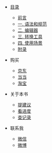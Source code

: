 - [目录](前言.md)
  - [前言](前言.md)
  - [一. 语法和规范](前言.md)
  - [二. 编辑器](前言.md)
  - [三. 转换工具](前言.md)
  - [四. 使用场景](前言.md)
  - [附录](附录.md)
- 购买
  - [京东](https://item.jd.com/12669274.html?extension_id=eyJhZCI6IiIsImNoIjoiIiwic2hvcCI6IiIsInNrdSI6IiIsInRzIjoiIiwidW5pcWlkIjoie1wiY2xpY2tfaWRcIjpcImYyODE1MjZmLTNiZDMtNDMxYy04YmYyLTIzOGM1MDRmYWU0MVwiLFwicG9zX2lkXCI6XCIxNTBcIixcInNpZFwiOlwiN2ZiOGMyZTMtYTliYS00Y2RjLThiYjUtZjRhOGM1YTRhODQzXCIsXCJza3VfaWRcIjpcIjEyNjY5Mjc0XCJ9In0=&jd_pop=f281526f-3bd3-431c-8bf2-238c504fae41&abt=3)
  - [当当](http://product.dangdang.com/27912444.html)
  - [淘宝](https://detail.tmall.com/item.htm?spm=a230r.1.14.1.357e48e3fBGTdI&id=600157475560&ns=1&abbucket=6)

- 关于本书
  - [提建议]()
  - [看进度]()
  - [查记录]()

- 联系我
  - [微信]()
  - [微博]()